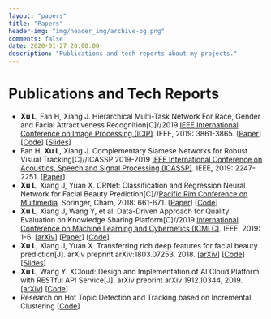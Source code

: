 ```yaml
---
layout: "papers"
title: "Papers"
header-img: "img/header_img/archive-bg.png"
comments: false
date: 2020-01-27 20:00:00
description: "Publications and tech reports about my projects."
---
```

# Publications and Tech Reports
* **Xu L**, Fan H, Xiang J. Hierarchical Multi-Task Network For Race, Gender and Facial Attractiveness Recognition[C]//2019 [IEEE International Conference on Image Processing (ICIP)](http://2019.ieeeicip.org/). IEEE, 2019: 3861-3865. [[Paper](https://ieeexplore.ieee.org/abstract/document/8803614)] [[Code](https://github.com/lucasxlu/HMTNet.git)] [[Slides](../about/ICIP19_HMTNet_Slides.pdf)]
* Fan H, **Xu L**, Xiang J. Complementary Siamese Networks for Robust Visual Tracking[C]//ICASSP 2019-2019 [IEEE International Conference on Acoustics, Speech and Signal Processing (ICASSP)](https://2019.ieeeicassp.org/). IEEE, 2019: 2247-2251. [[Paper](https://ieeexplore.ieee.org/abstract/document/8682985/)]
* **Xu L**, Xiang J, Yuan X. CRNet: Classification and Regression Neural Network for Facial Beauty Prediction[C]//[Pacific Rim Conference on Multimedia](http://www.pcm2018.org/). Springer, Cham, 2018: 661-671. [[Paper](https://link.springer.com/chapter/10.1007/978-3-030-00764-5_61)] [[Code](https://github.com/lucasxlu/CRNet.git)]
* **Xu L**, Xiang J, Wang Y, et al. Data-Driven Approach for Quality Evaluation on Knowledge Sharing Platform[C]//2019
[International Conference on Machine Learning and Cybernetics (ICMLC)](http://www.icmlc.com/). IEEE, 2019: 1-6. [[arXiv](https://arxiv.org/abs/1903.00384)]  [[Paper](https://ieeexplore.ieee.org/abstract/document/8949297)]  [[Code](https://github.com/lucasxlu/ZhihuDataDriven.git)]   
* **Xu L**, Xiang J, Yuan X. Transferring rich deep features for facial beauty prediction[J]. arXiv preprint arXiv:1803.07253, 2018. [[arXiv](https://arxiv.org/abs/1803.07253)] [[Code](https://github.com/lucasxlu/TransFBP.git)] [[Slides](../about/Presentation_TransFBP.pdf)]
* **Xu L**, Wang Y. XCloud: Design and Implementation of AI Cloud Platform with RESTful API Service[J]. arXiv preprint arXiv:1912.10344, 2019. [[arXiv](https://arxiv.org/abs/1912.10344)] [[Code](https://github.com/lucasxlu/XCloud.git)]
* Research on Hot Topic Detection and Tracking based on Incremental Clustering [[Code](https://github.com/xuludev/System.git)]  
